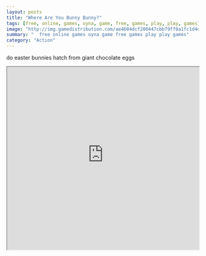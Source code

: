 ```yaml
---
layout: posts
title: "Where Are You Bunny Bunny?"
tags: [free, online, games, oyna, game, free, games, play, play, games]
image: "http://img.gamedistribution.com/ae4604dcf200447cbb79ff8a1fc1d4d9.jpg"
summary: "  free online games oyna game free games play play games"
category: "Action"
---
```


do easter bunnies hatch from giant chocolate eggs

<iframe width="100%" height="480px;" src="http://flash.gamedistribution.com?game=ae4604dcf200447cbb79ff8a1fc1d4d9"></iframe>